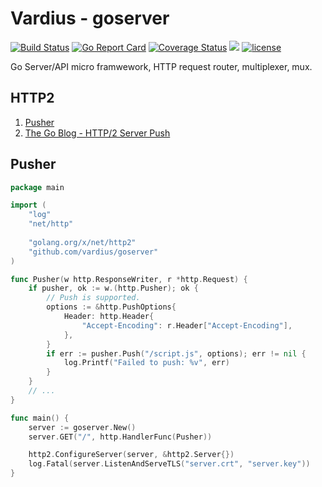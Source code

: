 Vardius - goserver
================
[![Build Status](https://travis-ci.org/vardius/goserver.svg?branch=master)](https://travis-ci.org/vardius/goserver)
[![Go Report Card](https://goreportcard.com/badge/github.com/vardius/goserver)](https://goreportcard.com/report/github.com/vardius/goserver)
[![Coverage Status](https://coveralls.io/repos/github/vardius/goserver/badge.svg?branch=master)](https://coveralls.io/github/vardius/goserver?branch=master)
[![](https://godoc.org/github.com/vardius/goserver?status.svg)](http://godoc.org/github.com/vardius/goserver)
[![license](https://img.shields.io/github/license/mashape/apistatus.svg)](https://github.com/vardius/goserver/blob/master/LICENSE.md)

Go Server/API micro framwework, HTTP request router, multiplexer, mux.

HTTP2
----------------
1. [Pusher](#pusher)
2. [The Go Blog - HTTP/2 Server Push](https://blog.golang.org/h2push)

## Pusher
```go
package main

import (
    "log"
    "net/http"
	
    "golang.org/x/net/http2"
    "github.com/vardius/goserver"
)

func Pusher(w http.ResponseWriter, r *http.Request) {
    if pusher, ok := w.(http.Pusher); ok {
        // Push is supported.
        options := &http.PushOptions{
            Header: http.Header{
                "Accept-Encoding": r.Header["Accept-Encoding"],
            },
        }
        if err := pusher.Push("/script.js", options); err != nil {
            log.Printf("Failed to push: %v", err)
        }
    }
    // ...
}

func main() {
    server := goserver.New()
    server.GET("/", http.HandlerFunc(Pusher))

    http2.ConfigureServer(server, &http2.Server{})
    log.Fatal(server.ListenAndServeTLS("server.crt", "server.key"))
}
```
